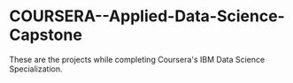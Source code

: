 # COURSERA--Applied-Data-Science-Capstone

These are the projects while completing Coursera's IBM Data Science Specialization.
